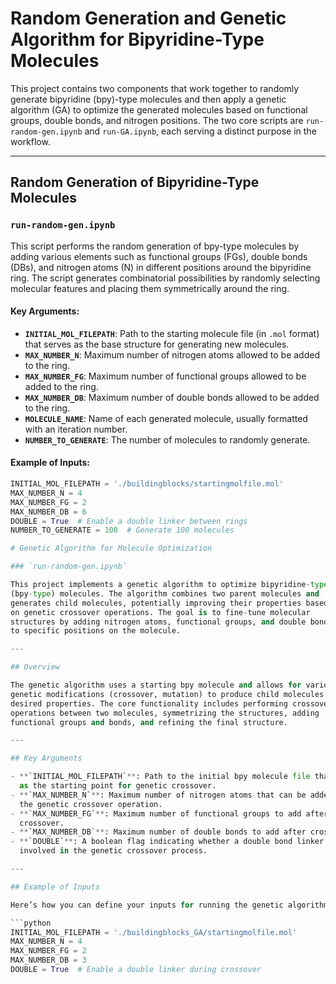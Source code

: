 # Random Generation and Genetic Algorithm for Bipyridine-Type Molecules

This project contains two components that work together to randomly generate 
bipyridine (bpy)-type molecules and then apply a genetic algorithm (GA) to 
optimize the generated molecules based on functional groups, double bonds, 
and nitrogen positions. The two core scripts are `run-random-gen.ipynb` and 
`run-GA.ipynb`, each serving a distinct purpose in the workflow.

---

## Random Generation of Bipyridine-Type Molecules

### `run-random-gen.ipynb`

This script performs the random generation of bpy-type molecules by adding 
various elements such as functional groups (FGs), double bonds (DBs), and 
nitrogen atoms (N) in different positions around the bipyridine ring. The 
script generates combinatorial possibilities by randomly selecting molecular 
features and placing them symmetrically around the ring.

#### Key Arguments:

- **`INITIAL_MOL_FILEPATH`**: Path to the starting molecule file (in `.mol` 
  format) that serves as the base structure for generating new molecules.
- **`MAX_NUMBER_N`**: Maximum number of nitrogen atoms allowed to be added 
  to the ring.
- **`MAX_NUMBER_FG`**: Maximum number of functional groups allowed to be 
  added to the ring.
- **`MAX_NUMBER_DB`**: Maximum number of double bonds allowed to be added 
  to the ring.
- **`MOLECULE_NAME`**: Name of each generated molecule, usually formatted 
  with an iteration number.
- **`NUMBER_TO_GENERATE`**: The number of molecules to randomly generate.

#### Example of Inputs:

```python
INITIAL_MOL_FILEPATH = './buildingblocks/startingmolfile.mol'
MAX_NUMBER_N = 4
MAX_NUMBER_FG = 2
MAX_NUMBER_DB = 6
DOUBLE = True  # Enable a double linker between rings
NUMBER_TO_GENERATE = 100  # Generate 100 molecules

# Genetic Algorithm for Molecule Optimization

### `run-random-gen.ipynb`

This project implements a genetic algorithm to optimize bipyridine-type 
(bpy-type) molecules. The algorithm combines two parent molecules and 
generates child molecules, potentially improving their properties based 
on genetic crossover operations. The goal is to fine-tune molecular 
structures by adding nitrogen atoms, functional groups, and double bonds 
to specific positions on the molecule.

---

## Overview

The genetic algorithm uses a starting bpy molecule and allows for various 
genetic modifications (crossover, mutation) to produce child molecules with 
desired properties. The core functionality includes performing crossover 
operations between two molecules, symmetrizing the structures, adding 
functional groups and bonds, and refining the final structure.

---

## Key Arguments

- **`INITIAL_MOL_FILEPATH`**: Path to the initial bpy molecule file that serves 
  as the starting point for genetic crossover.
- **`MAX_NUMBER_N`**: Maximum number of nitrogen atoms that can be added after 
  the genetic crossover operation.
- **`MAX_NUMBER_FG`**: Maximum number of functional groups to add after 
  crossover.
- **`MAX_NUMBER_DB`**: Maximum number of double bonds to add after crossover.
- **`DOUBLE`**: A boolean flag indicating whether a double bond linker is 
  involved in the genetic crossover process.

---

## Example of Inputs

Here’s how you can define your inputs for running the genetic algorithm:

```python
INITIAL_MOL_FILEPATH = './buildingblocks_GA/startingmolfile.mol'
MAX_NUMBER_N = 4
MAX_NUMBER_FG = 2
MAX_NUMBER_DB = 3
DOUBLE = True  # Enable a double linker during crossover

